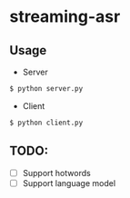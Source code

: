 # streaming-asr

## Usage

- Server

``` bash
$ python server.py
```

- Client

``` bash
$ python client.py
```

## TODO:

- [ ] Support hotwords
- [ ] Support language model
